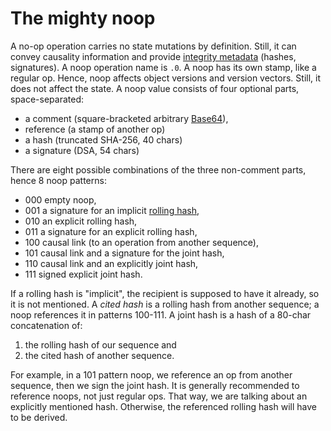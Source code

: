 # The mighty noop

A no-op operation carries no state mutations by definition.
Still, it can convey causality information and provide [integrity metadata](crypto.md) (hashes, signatures).
A noop operation name is `.0`.
A noop has its own stamp, like a regular op.
Hence, noop affects object versions and version vectors.
Still, it does not affect the state.
A noop value consists of four optional parts, space-separated:

* a comment (square-bracketed arbitrary [Base64](64x64.md)),
* reference (a stamp of another op)
* a hash (truncated SHA-256, 40 chars)
* a signature (DSA, 54 chars)

There are eight possible combinations of the three non-comment parts, hence 8 noop patterns:

* 000 empty noop,
* 001 a signature for an implicit [rolling hash](crypto.md),
* 010 an explicit rolling hash,
* 011 a signature for an explicit rolling hash,
* 100 causal link (to an operation from another sequence),
* 101 causal link and a signature for the joint hash,
* 110 causal link and an explicitly joint hash,
* 111 signed explicit joint hash.

If a rolling hash is "implicit", the recipient is supposed to have it already, so it is not mentioned.
A *cited hash* is a rolling hash from another sequence; a noop references it in patterns 100-111.
A joint hash is a hash of a 80-char concatenation of:

1. the rolling hash of our sequence and
2. the cited hash of another sequence.

For example, in a 101 pattern noop, we reference an op from another sequence, then we sign the joint hash.
It is generally recommended to reference noops, not just regular ops.
That way, we are talking about an explicitly mentioned hash.
Otherwise, the referenced rolling hash will have to be derived.
